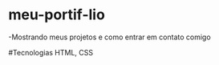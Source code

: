 # meu-portif-lio
-Mostrando meus projetos e como entrar em contato comigo 

#Tecnologias 
HTML, CSS 

